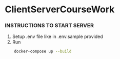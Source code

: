 # ClientServerCourseWork

### INSTRUCTIONS TO START SERVER
1. Setup .env file like in .env.sample provided
2. Run 
```bash
    docker-compose up --build
```